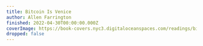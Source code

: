 ```yaml
---
title: Bitcoin Is Venice
author: Allen Farrington
finished: 2022-04-30T00:00:00.000Z
coverImage: https://book-covers.nyc3.digitaloceanspaces.com/readings/bitcoin-is-venice-01.jpg
dropped: false
---
```


